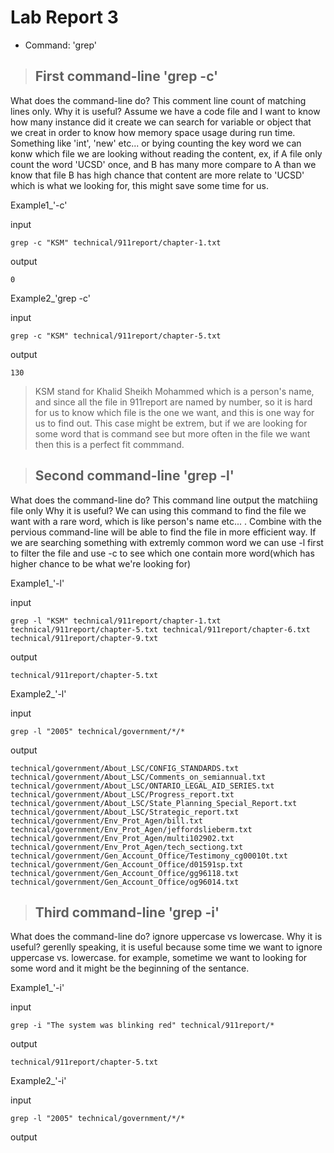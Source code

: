 

# Lab Report 3

* Command: 'grep'

> ## First command-line 'grep -c'

What does the command-line do?
  This comment line count of matching lines only. 
Why it is useful?
  Assume we have a code file and I want to know how many instance did it create we can search for variable or object that we creat in order to know how memory space usage during run time. 
  Something like 'int', 'new' etc... or bying counting the key word we can konw which file we are looking without reading the content, ex, if A file only count the word 'UCSD' once, and B has
  many more compare to A than we know that file B has high chance that content are more relate to 'UCSD' which is what we looking for, this might save some time for us.
  
  Example1_'-c'
  
  input
  
    
    grep -c "KSM" technical/911report/chapter-1.txt
    
    
  output
  
    0

  Example2_'grep -c'
  
  input
  
   
    grep -c "KSM" technical/911report/chapter-5.txt 
   
    
  output
  
    130
    
    
   >KSM stand for Khalid Sheikh Mohammed which is a person's name, and since all the file in 911report are named by number, so it is hard for us to know which file is the one we want, and this is  one way for us to find out. This case might be extrem, but if we are looking for some word that is command see but more often in the file we want then this is a perfect fit commmand.


    
    

> ## Second command-line 'grep -l'

What does the command-line do?
  This command line output the matchiing file only
Why it is useful?
  We can using this command to find the file we want with a rare word, which is like person's name etc... . Combine with the pervious command-line will be able to find the file in more efficient way. If we are searching something with extremly common word we can use -l first to filter the file and use -c to see which one contain more word(which has higher chance to be what we're looking for)
  
  Example1_'-l'
  
  input
    
    grep -l "KSM" technical/911report/chapter-1.txt technical/911report/chapter-5.txt technical/911report/chapter-6.txt technical/911report/chapter-9.txt 
    
  output
    
    technical/911report/chapter-5.txt 
    
    
  Example2_'-l'
  
  input
    
    grep -l "2005" technical/government/*/*
    
  output
  
    technical/government/About_LSC/CONFIG_STANDARDS.txt
    technical/government/About_LSC/Comments_on_semiannual.txt
    technical/government/About_LSC/ONTARIO_LEGAL_AID_SERIES.txt
    technical/government/About_LSC/Progress_report.txt
    technical/government/About_LSC/State_Planning_Special_Report.txt
    technical/government/About_LSC/Strategic_report.txt
    technical/government/Env_Prot_Agen/bill.txt
    technical/government/Env_Prot_Agen/jeffordslieberm.txt
    technical/government/Env_Prot_Agen/multi102902.txt
    technical/government/Env_Prot_Agen/tech_sectiong.txt
    technical/government/Gen_Account_Office/Testimony_cg00010t.txt
    technical/government/Gen_Account_Office/d01591sp.txt
    technical/government/Gen_Account_Office/gg96118.txt
    technical/government/Gen_Account_Office/og96014.txt
  
  
  
> ## Third command-line 'grep -i'

What does the command-line do?
  ignore uppercase vs lowercase.
Why it is useful?
  gerenlly speaking, it is useful because some time we want to ignore uppercase vs. lowercase. for example, sometime we want to looking for some word and it might be the beginning of the sentance.
  
  Example1_'-i'
  
  input
    
    grep -i "The system was blinking red" technical/911report/*
    
  output
    
    technical/911report/chapter-5.txt 
    
    
  Example2_'-i'
  
  input
    
    grep -l "2005" technical/government/*/*
    
  output
  
  
  
  
  
  
  
  
  
  
  
  
  
  
  
  
